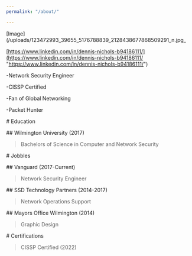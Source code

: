 ```yaml
---
permalink: "/about/"

---
```

\[Image\](/uploads/123472993_39655_5176788839_2128438677868509291_n.jpg_

[https://www.linkedin.com/in/dennis-nichols-b94186111/](https://www.linkedin.com/in/dennis-nichols-b94186111/ "https://www.linkedin.com/in/dennis-nichols-b94186111/")

\-Network Security Engineer

\-CISSP Certified

\-Fan of Global Networking

\-Packet Hunter  
  
\# Education

\## Wilmington University (2017)

>Bachelors of Science in Computer and Network Security

\# Jobbles

\## Vanguard (2017-Current)

>Network Security Engineer

\## SSD Technology Partners (2014-2017)

>Network Operations Support

\## Mayors Office Wilmington (2014)

>Graphic Design

\# Certifications

>CISSP Certified (2022)